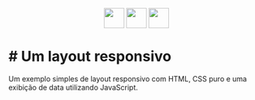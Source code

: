    <div style="display: inline_block" align="center"><br>
     <img align="center" height="40" width="40" src="https://lksistemas.com.br/img/icons/HTML.svg">
     <img align="center" height="40" width="40" src="https://lksistemas.com.br/img/icons/CSS.svg">
     <img align="center" height="40" width="40" src="https://lksistemas.com.br/img/icons/JavaScript.svg">   
</div>

<h1># Um layout responsivo</h1>

Um exemplo simples de layout responsivo com HTML, CSS puro e uma exibição de data utilizando JavaScript.
